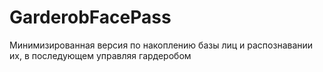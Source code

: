 # GarderobFacePass
Минимизированная версия по накоплению базы лиц и распознавании их, в последующем управляя гардеробом
